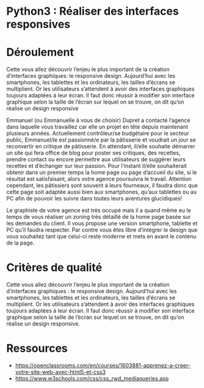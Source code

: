 # Python3 : Réaliser des interfaces responsives

# Déroulement 
Cette vous allez découvrir l’enjeu le plus important de la création d’interfaces graphiques: 
  le responsive design. Aujourd’hui avec les smartphones, les tablettes et les ordinateurs, les tailles 
  d’écrans se multiplient. Or les utilisateurs s’attendent à avoir des interfaces graphiques toujours 
  adaptées à leur écran. Il faut donc réussir à modifier son interface graphique selon la taille de 
  l’écran sur lequel on se trouve, on dit qu’on réalise un design responsive

  Emmanuel (ou Emmanuelle à vous de choisir) Dupret a contacté l’agence dans laquelle vous 
  travaillez car elle un projet en tête depuis maintenant plusieurs années. Actuellement contrôleur/se 
  budgétaire pour le secteur public, Emmanuel/le est passionné/e par la pâtisserie et voudrait un jour 
  se reconvertir en critique de pâtisserie. En attendant, il/elle souhaite démarrer un site qui fera office 
  de blog pour poster ses critiques, des recettes, prendre contact ou encore permettre aux utilisateurs 
  de suggérer leurs recettes et d’échanger sur leur passion.
  Pour l’instant il/elle souhaiterait obtenir dans un premier temps la home page ou page d’accueil du 
  site, si le résultat est satisfaisant, alors votre agence poursuivra le travail. Attention cependant, les 
  pâtissiers sont souvent à leurs fourneaux, il faudra donc que cette page soit adaptée aussi bien aux 
  smartphones, qu’aux tablettes ou au PC afin de pouvoir les suivre dans toutes leurs aventures 
  glucidiques!
  
  Le graphiste de votre agence est très occupé mais il a quand même eu le temps de vous réaliser un 
  zoning très détaillé de la home page basée sur les demandes du client. Il vous propose une version 
  smartphone, tablette et PC qu’il faudra respecter. Par contre vous êtes libre d’intégrer le design que 
  vous souhaitez tant que celui-ci reste moderne et mets en avant le contenu de la page.

# Critères de qualité

Cette vous allez découvrir l’enjeu le plus important de la création d’interfaces graphiques : 
  le responsive design. Aujourd’hui avec les smartphones, les tablettes et les ordinateurs, les tailles 
  d’écrans se multiplient. Or les utilisateurs s’attendent à avoir des interfaces graphiques toujours 
  adaptées à leur écran. Il faut donc réussir à modifier son interface graphique selon la taille de 
  l’écran sur lequel on se trouve, on dit qu’on réalise un design responsive.

# Ressources 

- https://openclassrooms.com/en/courses/1603881-apprenez-a-creer-votre-site-web-avec-html5-et-css3
- https://www.w3schools.com/css/css_rwd_mediaqueries.asp
